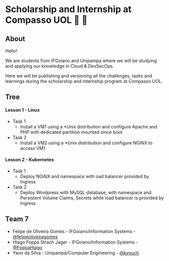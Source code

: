 Scholarship and Internship at Compasso UOL :book: :rocket:
==========================================================

About
-----

Hello!

We are students from IFGoiano and Unipampa where we will be studying and applying our knowledge in Cloud & DevSecOps.

Here we will be publishing and versioning all the challenges, tasks and learnings during the scholarship and internship program at Compasso UOL.

Tree
----

#### Lesson 1 - Linux
  * Task 1
    * Install a VM1 using a *Unix distribution and configure Apache and PHP with dedicated partition mounted since boot
  * Task 2
    * Install a VM2 using a *Unix distribution and configure NGiNX to access VM1

#### Lesson 2 - Kubernetes
  * Task 1
    * Deploy NGiNX and namespace with oad balancer provided by Ingress
  * Task 2
    * Deploy Wordpress with MySQL database, with namespace and Persistent Volume Claims, Secrets while load balancer is provided by Ingress

Team 7
------

* Felipe de Oliveira Gomes - IFGoiano/Information Systems - [@felipeoliveiragomes](https://github.com/felipeoliveiragomes)
* Hiago Foppa Strach Jager - IFGoiano/Information Systems - [@FoppaHiago](https://github.com/FoppaHiago)
* Yann da Silva - Unipampa/Computer Engineering - [@kyouch](https://github.com/kyouch)
